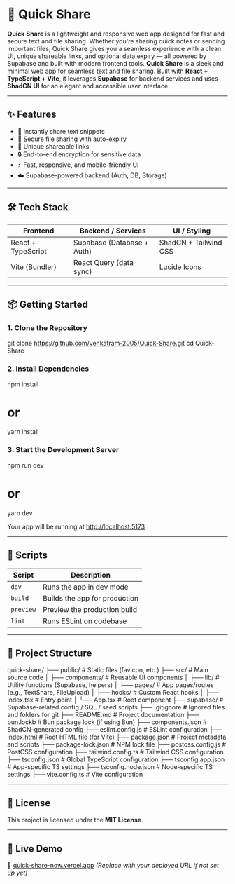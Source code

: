 # 🚀 Quick Share
**Quick Share** is a lightweight and responsive web app designed for fast and secure text and file sharing. Whether you're sharing quick notes or sending important files, Quick Share gives you a seamless experience with a clean UI, unique shareable links, and optional data expiry — all powered by Supabase and built with modern frontend tools.
**Quick Share** is a sleek and minimal web app for seamless text and file sharing. Built with **React + TypeScript + Vite**, it leverages **Supabase** for backend services and uses **ShadCN UI** for an elegant and accessible user interface.

---

## ✨ Features

- 📄 Instantly share text snippets
- 📁 Secure file sharing with auto-expiry
- 🔗 Unique shareable links
- 🔒 End-to-end encryption for sensitive data 
- ⚡ Fast, responsive, and mobile-friendly UI
- ☁️ Supabase-powered backend (Auth, DB, Storage)

---

## 🛠️ Tech Stack

| Frontend             |  Backend / Services        |  UI / Styling         |
|----------------------|----------------------------|---------------------- |
| React + TypeScript   | Supabase (Database + Auth) | ShadCN + Tailwind CSS |
| Vite (Bundler)       | React Query (data sync)    | Lucide Icons          |

---

## 📦 Getting Started

### 1. Clone the Repository

git clone https://github.com/venkatram-2005/Quick-Share.git
cd Quick-Share


### 2. Install Dependencies


npm install
# or
yarn install

### 3. Start the Development Server

npm run dev
# or
yarn dev

Your app will be running at [http://localhost:5173](http://localhost:5173)

---

## 📁 Scripts

| Script    | Description                   |
| --------- | ----------------------------- |
| `dev`     | Runs the app in dev mode      |
| `build`   | Builds the app for production |
| `preview` | Preview the production build  |
| `lint`    | Runs ESLint on codebase       |

---

## 📂 Project Structure

quick-share/
├── public/                # Static files (favicon, etc.)
├── src/                   # Main source code
│   ├── components/        # Reusable UI components
│   ├── lib/               # Utility functions (Supabase, helpers)
│   ├── pages/             # App pages/routes (e.g., TextShare, FileUpload)
│   ├── hooks/             # Custom React hooks
│   ├── index.tsx          # Entry point
│   └── App.tsx            # Root component
├── supabase/              # Supabase-related config / SQL / seed scripts
├── .gitignore             # Ignored files and folders for git
├── README.md              # Project documentation
├── bun.lockb              # Bun package lock (if using Bun)
├── components.json        # ShadCN-generated config
├── eslint.config.js       # ESLint configuration
├── index.html             # Root HTML file (for Vite)
├── package.json           # Project metadata and scripts
├── package-lock.json      # NPM lock file
├── postcss.config.js      # PostCSS configuration
├── tailwind.config.ts     # Tailwind CSS configuration
├── tsconfig.json          # Global TypeScript configuration
├── tsconfig.app.json      # App-specific TS settings
├── tsconfig.node.json     # Node-specific TS settings
├── vite.config.ts         # Vite configuration 

---

## 📝 License

This project is licensed under the **MIT License**.

---

## 🔗 Live Demo

📍 [quick-share-now.vercel.app](https://quick-share-now.vercel.app) *(Replace with your deployed URL if not set up yet)*

```
